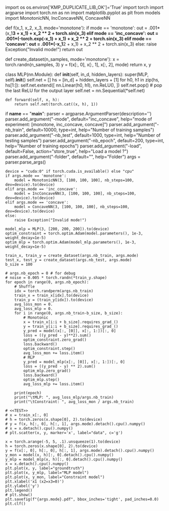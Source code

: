import os
os.environ['KMP_DUPLICATE_LIB_OK']='True'
import torch
import argparse
import torch.nn as nn
import matplotlib.pyplot as plt
from models import MonotonicNN, IncConcaveNN, ConcaveNN

def f(x_1, x_2, x_3, mode='monotone'):
    if mode == 'monotone':
        out = .001*(x_1**3 + x_1) + x_2 ** 2 + torch.sin(x_3)
    elif mode == 'inc_concave':
        out = .001*(-torch.exp(-x_1) + x_1) + x_2 ** 2 + torch.sin(x_3)
    elif mode == 'concave':
        out = .001*(-x_1**2 + x_1) + x_2 ** 2 + torch.sin(x_3)
    else:
        raise Exception("Invalid mode!")
    return out

def create_dataset(n_samples, mode='monotone'):
    x = torch.randn(n_samples, 3)
    y = f(x[:, 0], x[:, 1], x[:, 2], mode)
    return x, y

class MLP(nn.Module):
    def __init__(self, in_d, hidden_layers):
        super(MLP, self).__init__()
        self.net = []
        hs = [in_d] + hidden_layers + [1]
        for h0, h1 in zip(hs, hs[1:]):
            self.net.extend([
                nn.Linear(h0, h1),
                nn.ReLU(),
            ])
        self.net.pop()  # pop the last ReLU for the output layer
        self.net = nn.Sequential(*self.net)

    def forward(self, x, h):
        return self.net(torch.cat((x, h), 1))

if __name__ == "__main__":
    parser = argparse.ArgumentParser(description='')
    parser.add_argument("-mode", default="inc_concave", help="mode of experiment: [monotone, inc_concave, concave]")
    parser.add_argument("-nb_train", default=10000, type=int, help="Number of training samples")
    parser.add_argument("-nb_test", default=1000, type=int, help="Number of testing samples")
    parser.add_argument("-nb_epoch", default=200, type=int, help="Number of training epochs")
    parser.add_argument("-load", default=False, action="store_true", help="Load a model ?")
    parser.add_argument("-folder", default="", help="Folder")
    args = parser.parse_args()

    device = "cuda:0" if torch.cuda.is_available() else "cpu"
    if args.mode == 'monotone':
        model = MonotonicNN(3, [100, 100, 100], nb_steps=100, dev=device).to(device)
    elif args.mode == 'inc_concave':
        model = IncConcaveNN(3, [100, 100, 100], nb_steps=100, dev=device).to(device)
    elif args.mode == 'concave':
        model = ConcaveNN(3, [100, 100, 100], nb_steps=100, dev=device).to(device)
    else:
        raise Exception("Invalid mode!")
    
    model_mlp = MLP(3, [200, 200, 200]).to(device)
    optim_constraint = torch.optim.Adam(model.parameters(), 1e-3, weight_decay=1e-5)
    optim_mlp = torch.optim.Adam(model_mlp.parameters(), 1e-3, weight_decay=1e-5)

    train_x, train_y = create_dataset(args.nb_train, args.mode)
    test_x, test_y = create_dataset(args.nb_test, args.mode)
    b_size = 100

    # args.nb_epoch = 0 # for debug
    # noise = 0.005 * torch.randn(*train_y.shape)
    for epoch in range(0, args.nb_epoch):
        # Shuffle
        idx = torch.randperm(args.nb_train)
        train_x = train_x[idx].to(device)
        train_y = (train_y[idx]).to(device)
        avg_loss_mon = 0.
        avg_loss_mlp = 0.
        for i in range(0, args.nb_train-b_size, b_size):
            # Monotonic
            x = train_x[i:i + b_size].requires_grad_()
            y = train_y[i:i + b_size].requires_grad_()
            y_pred = model(x[:, [0]], x[:, 1:])[:, 0]
            loss = ((y_pred - y)**2).sum()
            optim_constraint.zero_grad()
            loss.backward()
            optim_constraint.step()
            avg_loss_mon += loss.item()
            # MLP
            y_pred = model_mlp(x[:, [0]], x[:, 1:])[:, 0]
            loss = ((y_pred - y) ** 2).sum()
            optim_mlp.zero_grad()
            loss.backward()
            optim_mlp.step()
            avg_loss_mlp += loss.item()

        print(epoch)
        print("\tMLP: ", avg_loss_mlp/args.nb_train)
        print("\tConstraint: ", avg_loss_mon / args.nb_train)

    # <<TEST>>
    # x = train_x[:, 0]
    # h = torch.zeros(x.shape[0], 2).to(device)
    # y = f(x, h[:, 0], h[:, 1], args.mode).detach().cpu().numpy()
    # x = x.detach().cpu().numpy()
    # plt.scatter(x, y, marker='x', label="data", c='g')

    x = torch.arange(-5, 5, .1).unsqueeze(1).to(device)
    h = torch.zeros(x.shape[0], 2).to(device)
    y = f(x[:, 0], h[:, 0], h[:, 1], args.mode).detach().cpu().numpy()
    y_mon = model(x, h)[:, 0].detach().cpu().numpy()
    y_mlp = model_mlp(x, h)[:, 0].detach().cpu().numpy()
    x = x.detach().cpu().numpy()
    plt.plot(x, y, label="groundtruth")
    plt.plot(x, y_mlp, label="MLP model")    
    plt.plot(x, y_mon, label="Constraint model")
    plt.xlabel('x1 (x2=x3=0)')
    plt.ylabel('y')
    plt.legend()
    # plt.show()
    plt.savefig(f"{args.mode}.pdf", bbox_inches='tight', pad_inches=0.0)
    plt.clf()